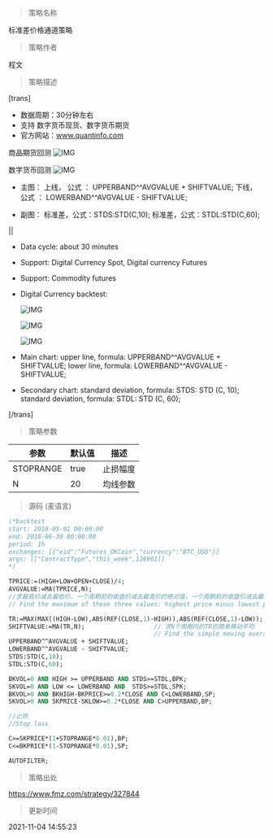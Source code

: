 
> 策略名称

标准差价格通道策略

> 策略作者

程文

> 策略描述

[trans]
- 数据周期：30分钟左右
- 支持 数字货币现货、数字货币期货
- 官方网站：www.quantinfo.com

商品期货回测
![IMG](https://www.fmz.com/upload/asset/f58bc64ccfc4dca7cc1905b238f07dd7.png)

数字货币回测
![IMG](https://www.fmz.com/upload/asset/5a92307691b3946e7bc5be0cb58a1e26.png)

- 主图：
  上线， 公式 ： UPPERBAND^^AVGVALUE + SHIFTVALUE;
  下线， 公式 ： LOWERBAND^^AVGVALUE - SHIFTVALUE;

- 副图：
  标准差，公式：STDS:STD(C,10);
  标准差，公式：STDL:STD(C,60);

||

- Data cycle: about 30 minutes
- Support: Digital Currency Spot, Digital currency Futures
- Support: Commodity futures

- Digital Currency backtest:
  
  ![IMG](https://www.fmz.com/upload/asset/d5830a58e1b3aca111849d77173ac822.png)  

  ![IMG](https://www.fmz.com/upload/asset/5bbb1e2f4030ce3116263aa6a65a4be9.png)  

  ![IMG](https://www.fmz.com/upload/asset/e5a726a2bfe6570c06dd043c9ee5545c.png) 

- Main chart:
  upper line, formula: UPPERBAND^^AVGVALUE + SHIFTVALUE;
  lower line, formula: LOWERBAND^^AVGVALUE - SHIFTVALUE;

- Secondary chart:
  standard deviation, formula: STDS: STD (C, 10);
  standard deviation, formula: STDL: STD (C, 60);

[/trans]

> 策略参数



|参数|默认值|描述|
|----|----|----|
|STOPRANGE|true|止损幅度|Stop loss range|
|N|20|均线参数|average line index|


> 源码 (麦语言)

``` pascal
(*backtest
start: 2018-05-01 00:00:00
end: 2018-06-30 00:00:00
period: 1h
exchanges: [{"eid":"Futures_OKCoin","currency":"BTC_USD"}]
args: [["ContractType","this_week",126961]]
*)

TPRICE:=(HIGH+LOW+OPEN+CLOSE)/4;
AVGVALUE:=MA(TPRICE,N);
//求最高价减去最低价，一个周期前的收盘价减去最高价的绝对值，一个周期前的收盘价减去最低价的绝对值，这三个值中的最大值
// Find the maximum of these three values: highest price minus lowest price, the absolute value of (closing price a cycle ago minus the highest price）, the absolute value of （closing price a cycle ago minus the lowest price）

TR:=MAX(MAX((HIGH-LOW),ABS(REF(CLOSE,1)-HIGH)),ABS(REF(CLOSE,1)-LOW));
SHIFTVALUE:=MA(TR,N);                   // 求N个周期内的TR的简单移动平均
                                        // Find the simple moving average of TR in N cycles
UPPERBAND^^AVGVALUE + SHIFTVALUE;
LOWERBAND^^AVGVALUE - SHIFTVALUE;
STDS:STD(C,10);
STDL:STD(C,60);

BKVOL=0 AND HIGH >= UPPERBAND AND STDS>=STDL,BPK;
SKVOL=0 AND LOW <= LOWERBAND AND  STDS>=STDL,SPK;
BKVOL>0 AND BKHIGH-BKPRICE>=0.2*CLOSE AND C<LOWERBAND,SP;
SKVOL>0 AND SKPRICE-SKLOW>=0.2*CLOSE AND C>UPPERBAND,BP;

//止损
//Stop loss

C>=SKPRICE*(1+STOPRANGE*0.01),BP;
C<=BKPRICE*(1-STOPRANGE*0.01),SP;

AUTOFILTER;
```

> 策略出处

https://www.fmz.com/strategy/327844

> 更新时间

2021-11-04 14:55:23
